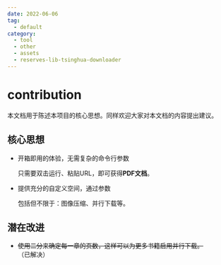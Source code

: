```yaml
---
date: 2022-06-06
tag:
  - default
category:
  - tool
  - other
  - assets
  - reserves-lib-tsinghua-downloader
---
```


# contribution
本文档用于陈述本项目的核心思想。同样欢迎大家对本文档的内容提出建议。

## 核心思想

- 开箱即用的体验，无需复杂的命令行参数

  只需要双击运行、粘贴URL，即可获得**PDF文档**。

- 提供充分的自定义空间，通过参数

  包括但不限于：图像压缩、并行下载等。

## 潜在改进

- ~~使用二分来确定每一章的页数，这样可以为更多书籍启用并行下载。~~（已解决）
